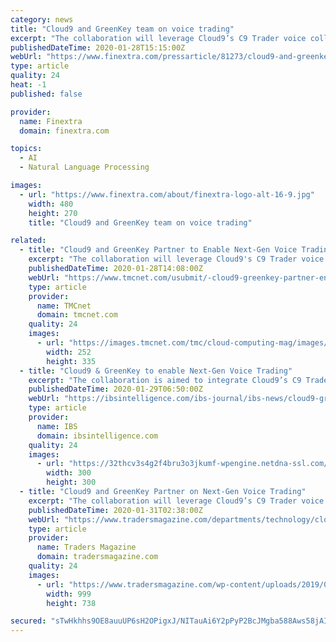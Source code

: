 ```yaml
---
category: news
title: "Cloud9 and GreenKey team on voice trading"
excerpt: "The collaboration will leverage Cloud9’s C9 Trader voice collaboration platform and GreenKey’s speech recognition (ASR) and natural language processing (NLP) engine within IPC’s Connexus™ Cloud financial ecosystem. The collaboration will allow customers to “voice-populate” their desktop applications such as trade tickets ..."
publishedDateTime: 2020-01-28T15:15:00Z
webUrl: "https://www.finextra.com/pressarticle/81273/cloud9-and-greenkey-team-on-voice-trading"
type: article
quality: 24
heat: -1
published: false

provider:
  name: Finextra
  domain: finextra.com

topics:
  - AI
  - Natural Language Processing

images:
  - url: "https://www.finextra.com/about/finextra-logo-alt-16-9.jpg"
    width: 480
    height: 270
    title: "Cloud9 and GreenKey team on voice trading"

related:
  - title: "Cloud9 and GreenKey Partner to Enable Next-Gen Voice Trading"
    excerpt: "The collaboration will leverage Cloud9's C9 Trader voice collaboration platform and GreenKey's speech recognition (ASR) and natural language processing (NLP) engine within IPC's Connexus™ Cloud financial ecosystem. The collaboration will allow customers to \"voice-populate\" their desktop applications such as trade tickets, exchange clearing ..."
    publishedDateTime: 2020-01-28T14:08:00Z
    webUrl: "https://www.tmcnet.com/usubmit/-cloud9-greenkey-partner-enable-next-gen-voice-trading-/2020/01/28/9088019.htm"
    type: article
    provider:
      name: TMCnet
      domain: tmcnet.com
    quality: 24
    images:
      - url: "https://images.tmcnet.com/tmc/cloud-computing-mag/images/cloud-computing-0515-cover.jpg"
        width: 252
        height: 335
  - title: "Cloud9 & GreenKey to enable Next-Gen Voice Trading"
    excerpt: "The collaboration is aimed to integrate Cloud9’s C9 Trader voice collaboration platform and GreenKey’s speech recognition (ASR) and natural language processing (NLP) engine into IPC’s proprietary Connexus Cloud financial ecosystem. “Voice trading remains an important part of the capital markets landscape. The ability to repurpose ..."
    publishedDateTime: 2020-01-29T06:50:00Z
    webUrl: "https://ibsintelligence.com/ibs-journal/ibs-news/cloud9-greenkey-to-enable-next-gen-voice-trading/"
    type: article
    provider:
      name: IBS
      domain: ibsintelligence.com
    quality: 24
    images:
      - url: "https://32thcv3s4g2f4bru3o3jkumf-wpengine.netdna-ssl.com/wp-content/uploads/2020/01/cloud9.jpeg-2.jpg"
        width: 300
        height: 300
  - title: "Cloud9 and GreenKey Partner on Next-Gen Voice Trading"
    excerpt: "The collaboration will leverage Cloud9’s C9 Trader voice collaboration platform and GreenKey’s speech recognition (ASR) and natural language processing (NLP) engine within IPC’s Connexus™ Cloud financial ecosystem. The collaboration will allow customers to “voice-populate” their desktop applications such as trade tickets ..."
    publishedDateTime: 2020-01-31T02:38:00Z
    webUrl: "https://www.tradersmagazine.com/departments/technology/cloud9-and-greenkey-partner-on-next-gen-voice-trading/"
    type: article
    provider:
      name: Traders Magazine
      domain: tradersmagazine.com
    quality: 24
    images:
      - url: "https://www.tradersmagazine.com/wp-content/uploads/2019/04/Depositphotos_156951870_s-2019.jpg"
        width: 999
        height: 738

secured: "sTwHkhhs9OE8auuUP6sH2OPigxJ/NITauAi6Y2pPyP2BcJMgba588Aws58jAIOcbRWaF63dDZuDnu7eMC7TywZy46FMXg3GMO/QMASq7AZCPiSihZj744WzzkF5b+ibIVfTUbm5wWJBMTADiJxTptizYHbXhXbxOMkQM4Nqj30uKC4RM1b1TzJJP9ohw22YNDqDv7P76M+nyjdWr0Cx9Z73Ya2uqUw0gRj5jQ9OB7LAyu+AYKHkYziF33MUAla2q24iZIIISil5CHVeiqeT7dp2zAi/J5DK8RVFgOk9+7LRJGN/iqno51ho7xt2XisYy;A6yGJM2mJAiMGM2FwGwscQ=="
---
```


